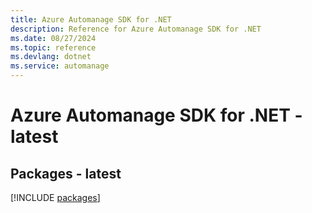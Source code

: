 ```yaml
---
title: Azure Automanage SDK for .NET
description: Reference for Azure Automanage SDK for .NET
ms.date: 08/27/2024
ms.topic: reference
ms.devlang: dotnet
ms.service: automanage
---
```

# Azure Automanage SDK for .NET - latest
## Packages - latest
[!INCLUDE [packages](automanage-index.md)]